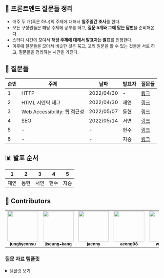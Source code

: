 ## 🥳 프론트엔드 질문들 정리

- 매주 두 개(혹은 하나)의 주제에 대해서 **일주일간 조사**를 한다.
- 모든 구성원들은 해당 주제에 공부를 하고, **질문 5개와 그에 맞는 답변**을 준비해온다.
- 스터디 시간에 모여서 **해당 주제에 대해서 발표자는 발표**를 진행한다.
- 이후에 질문들을 모아서 비슷한 것은 묶고, 꼬리 질문을 할 수 있는 것들을 서로 하고, 질문들을 정리하는 시간을 가진다.

## 🤔 질문들

| 순번 | 주제                         | 날짜       | 발표자 | 질문들                                         |
| ---- | ---------------------------- | ---------- | ------ | ---------------------------------------------- |
| 1    | HTTP                         | 2022/04/30 | -      | [링크](/1.%20HTTP/README.md)                   |
| 2    | HTML 시멘틱 태그             | 2022/04/30 | 재연   | [링크](/2.%20HTML%20Semantic%20Tag//README.md) |
| 3    | Web Accessibility: 웹 접근성 | 2022/05/07 | 동현   | [링크](/3.%20Web%20Accessibility/README.md#)   |
| 4    | SEO                          | 2022/05/14 | 서연   | [링크](/4.%20SEO/README.md#)                   |
| 5    | -                            | -          | 현수   | [링크](/#)                                     |
| 6    | -                            | -          | 지승   | [링크](/#)                                     |

## 📊 발표 순서

| 1    | 2    | 3    | 4    | 5    |
| ---- | ---- | ---- | ---- | ---- |
| 재연 | 동현 | 서연 | 현수 | 지승 |

## 🎉 Contributors

<table>
  <tr>
    <td align="center">
      <a href="https://github.com/junghyeonsu"
        ><img
          src="https://avatars.githubusercontent.com/junghyeonsu"
          width="100px;"
          alt=""
        /><br /><sub><b>junghyeonsu</b></sub></a
      ><br />
      </td>
  <td align="center">
      <a href="https://github.com/jiseung-kang"
        ><img
          src="https://avatars.githubusercontent.com/jiseung-kang"
          width="100px;"
          alt=""
        /><br /><sub><b>jiseung-kang</b></sub></a
      ><br />
    </td>
  <td align="center">
      <a href="https://github.com/jaenny"
        ><img
          src="https://avatars.githubusercontent.com/jaenny"
          width="100px;"
          alt=""
        /><br /><sub><b>jaenny</b></sub></a
      ><br />
    </td>
  <td align="center">
      <a href="https://github.com/aeong98"
        ><img
          src="https://avatars.githubusercontent.com/aeong98"
          width="100px;"
          alt=""
        /><br /><sub><b>aeong98</b></sub></a
      ><br />
    </td>
  <td align="center">
      <a href="https://github.com/ww8007"
        ><img
          src="https://avatars.githubusercontent.com/ww8007"
          width="100px;"
          alt=""
        /><br /><sub><b>ww8007</b></sub></a
      ><br />
    </td>
  </tr>
</table>

### 질문 자료 템플릿

<details>
<summary>템플릿 보기</summary>

<!-- 템플릿 시작 (아래서부터 복사) -->

# 주제

### 🤔 질문 1번 입니다.

<details>
<summary>자세히 보기</summary>
<br>

질문에 대한 답변입니다.

</details>

## 팀원들 정리 내용들

| 이름 | 링크 |
| ---- | ---- |
| 현수 | -    |
| 지승 | -    |
| 서연 | -    |
| 동현 | -    |
| 재연 | -    |

<!-- 꼭 바꿔주어야 합니다. -->

[⬆️ 맨 위로 이동 ⬆️](#주제이름)

<!-- 템플릿 끝 (위에 까지 복사) -->

</details>
